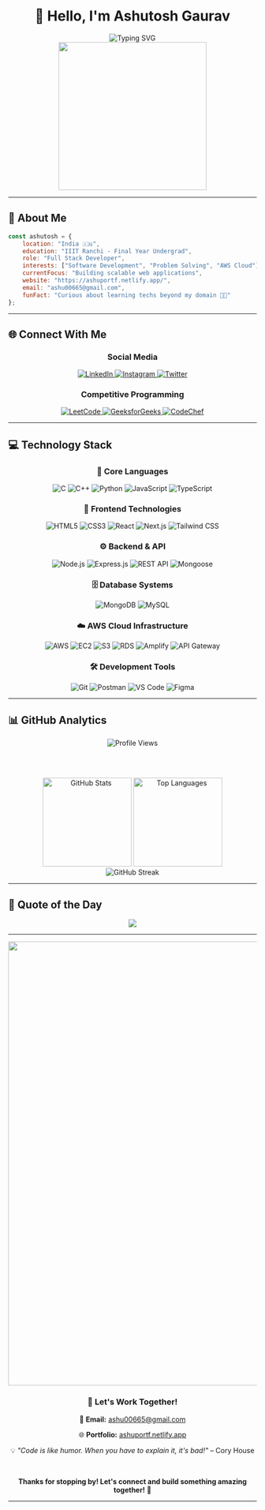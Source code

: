 # <div align="center">👋 Hello, I'm **Ashutosh Gaurav**</div>

<div align="center">
  <img src="https://readme-typing-svg.herokuapp.com?font=Fira+Code&weight=600&size=28&pause=1000&color=00D9FF&center=true&vCenter=true&random=false&width=600&lines=Full+Stack+Developer;Final+Year+at+IIIT+Ranchi;Passionate+Problem+Solver;AWS+Cloud+Enthusiast" alt="Typing SVG" />
</div>

<div align="center">
  <img src="https://user-images.githubusercontent.com/74038190/229223263-cf2e4b07-2615-4f87-9c38-e37600f8381a.gif" width="300">
</div>

---

## 🚀 About Me

```javascript
const ashutosh = {
    location: "India 🇮🇳",
    education: "IIIT Ranchi - Final Year Undergrad",
    role: "Full Stack Developer",
    interests: ["Software Development", "Problem Solving", "AWS Cloud"],
    currentFocus: "Building scalable web applications",
    website: "https://ashuportf.netlify.app/",
    email: "ashu00665@gmail.com",
    funFact: "Curious about learning techs beyond my domain 👨‍💻"
};
```

---

## 🌐 Connect With Me

<div align="center">
  
### Social Media
  
  <a href="https://www.linkedin.com/in/ashutosh-gaurav-2abba7215/">
    <img src="https://img.shields.io/badge/LinkedIn-0A66C2?style=for-the-badge&logo=linkedin&logoColor=white" alt="LinkedIn"/>
  </a>
  <a href="https://www.instagram.com/_ashu91/">
    <img src="https://img.shields.io/badge/Instagram-E4405F?style=for-the-badge&logo=instagram&logoColor=white" alt="Instagram"/>
  </a>
  <a href="https://x.com/ashu_2903">
    <img src="https://img.shields.io/badge/X-000000?style=for-the-badge&logo=x&logoColor=white" alt="Twitter"/>
  </a>

### Competitive Programming
  
  <a href="https://leetcode.com/u/ashu0306/">
    <img src="https://img.shields.io/badge/LeetCode-FFA116?style=for-the-badge&logo=leetcode&logoColor=black" alt="LeetCode"/>
  </a>
  <a href="https://www.geeksforgeeks.org/user/ashu3421/">
    <img src="https://img.shields.io/badge/GeeksforGeeks-00C853?style=for-the-badge&logo=geeksforgeeks&logoColor=white" alt="GeeksforGeeks"/>
  </a>
  <a href="https://www.codechef.com/users/ashu3421">
    <img src="https://img.shields.io/badge/CodeChef-5B4638?style=for-the-badge&logo=codechef&logoColor=white" alt="CodeChef"/>
  </a>
  
</div>

---

## 💻 Technology Stack

<div align="center">

### 🎯 Core Languages
<p>
  <img src="https://img.shields.io/badge/C-A8B9CC?style=for-the-badge&logo=c&logoColor=black" alt="C">
  <img src="https://img.shields.io/badge/C++-00599C?style=for-the-badge&logo=cplusplus&logoColor=white" alt="C++">
  <img src="https://img.shields.io/badge/Python-FFD43B?style=for-the-badge&logo=python&logoColor=blue" alt="Python">
  <img src="https://img.shields.io/badge/JavaScript-323330?style=for-the-badge&logo=javascript&logoColor=F7DF1E" alt="JavaScript">
  <img src="https://img.shields.io/badge/TypeScript-007ACC?style=for-the-badge&logo=typescript&logoColor=white" alt="TypeScript">
</p>

### 🎨 Frontend Technologies
<p>
  <img src="https://img.shields.io/badge/HTML5-E34F26?style=for-the-badge&logo=html5&logoColor=white" alt="HTML5">
  <img src="https://img.shields.io/badge/CSS3-1572B6?style=for-the-badge&logo=css3&logoColor=white" alt="CSS3">
  <img src="https://img.shields.io/badge/React-20232A?style=for-the-badge&logo=react&logoColor=61DAFB" alt="React">
  <img src="https://img.shields.io/badge/Next.js-000000?style=for-the-badge&logo=nextdotjs&logoColor=white" alt="Next.js">
  <img src="https://img.shields.io/badge/Tailwind_CSS-06B6D4?style=for-the-badge&logo=tailwind-css&logoColor=white" alt="Tailwind CSS">
</p>

### ⚙️ Backend & API
<p>
  <img src="https://img.shields.io/badge/Node.js-339933?style=for-the-badge&logo=nodedotjs&logoColor=white" alt="Node.js">
  <img src="https://img.shields.io/badge/Express.js-000000?style=for-the-badge&logo=express&logoColor=white" alt="Express.js">
  <img src="https://img.shields.io/badge/REST_API-009688?style=for-the-badge&logo=fastapi&logoColor=white" alt="REST API">
  <img src="https://img.shields.io/badge/Mongoose-880000?style=for-the-badge&logo=mongoose&logoColor=white" alt="Mongoose">
</p>

### 🗄️ Database Systems
<p>
  <img src="https://img.shields.io/badge/MongoDB-47A248?style=for-the-badge&logo=mongodb&logoColor=white" alt="MongoDB">
  <img src="https://img.shields.io/badge/MySQL-4479A1?style=for-the-badge&logo=mysql&logoColor=white" alt="MySQL">
</p>

### ☁️ AWS Cloud Infrastructure
<p>
  <img src="https://img.shields.io/badge/Amazon_AWS-FF9900?style=for-the-badge&logo=amazonaws&logoColor=white" alt="AWS">
  <img src="https://img.shields.io/badge/AWS_EC2-FF9900?style=for-the-badge&logo=amazonec2&logoColor=white" alt="EC2">
  <img src="https://img.shields.io/badge/AWS_S3-569A31?style=for-the-badge&logo=amazons3&logoColor=white" alt="S3">
  <img src="https://img.shields.io/badge/AWS_RDS-527FFF?style=for-the-badge&logo=amazonrds&logoColor=white" alt="RDS">
  <img src="https://img.shields.io/badge/AWS_Amplify-FF9900?style=for-the-badge&logo=awsamplify&logoColor=white" alt="Amplify">
  <img src="https://img.shields.io/badge/API_Gateway-FF4F8B?style=for-the-badge&logo=amazonapigateway&logoColor=white" alt="API Gateway">
</p>

### 🛠️ Development Tools
<p>
  <img src="https://img.shields.io/badge/Git-F05032?style=for-the-badge&logo=git&logoColor=white" alt="Git">
  <img src="https://img.shields.io/badge/Postman-FF6C37?style=for-the-badge&logo=Postman&logoColor=white" alt="Postman">
  <img src="https://img.shields.io/badge/VS_Code-007ACC?style=for-the-badge&logo=visualstudiocode&logoColor=white" alt="VS Code">
  <img src="https://img.shields.io/badge/Figma-F24E1E?style=for-the-badge&logo=figma&logoColor=white" alt="Figma">
</p>

</div>

---

## 📊 GitHub Analytics

<div align="center">
  
<img src="https://komarev.com/ghpvc/?username=ashu6783&style=for-the-badge&color=00D9FF" alt="Profile Views">

<br><br>

<img src="https://github-readme-stats.vercel.app/api?username=ashu6783&show_icons=true&theme=radical&hide_border=true&bg_color=0D1117&title_color=00D9FF&icon_color=00D9FF&text_color=C9D1D9" alt="GitHub Stats" height="180">

<img src="https://github-readme-stats.vercel.app/api/top-langs/?username=ashu6783&layout=compact&theme=radical&hide_border=true&bg_color=0D1117&title_color=00D9FF&text_color=C9D1D9" alt="Top Languages" height="180">

<br>

<img src="https://github-readme-streak-stats.herokuapp.com/?user=ashu6783&theme=radical&hide_border=true&background=0D1117&ring=00D9FF&fire=00D9FF&currStreakLabel=00D9FF" alt="GitHub Streak">

</div>

---

## 💭 Quote of the Day

<div align="center">
  
  ![](https://quotes-github-readme.vercel.app/api?type=horizontal&theme=radical&border=true)
  
</div>

---

<div align="center">
  <img src="https://user-images.githubusercontent.com/74038190/212284100-561aa473-3905-4a80-b561-0d28506553ee.gif" width="900">
</div>

<div align="center">
  
  ### 💼 Let's Work Together!
  
  📧 **Email:** ashu00665@gmail.com
  
  🌐 **Portfolio:** [ashuportf.netlify.app](https://ashuportf.netlify.app/)
  
  💡 *"Code is like humor. When you have to explain it, it's bad!"* – Cory House
  
  <br>
  
  **Thanks for stopping by! Let's connect and build something amazing together!** 🚀
  
</div>

---

